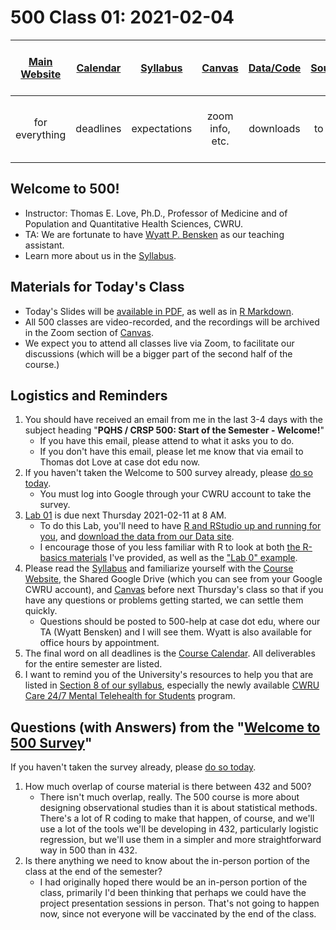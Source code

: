 # 500 Class 01: 2021-02-04

[Main Website](https://thomaselove.github.io/500/) | [Calendar](https://thomaselove.github.io/500/calendar.html) | [Syllabus](https://thomaselove.github.io/500-2021-syllabus/) | [Canvas](https://canvas.case.edu) | [Data/Code](https://github.com/THOMASELOVE/500-data) | [Sources](https://github.com/THOMASELOVE/500-2021/tree/master/sources) | Need Help? Email Us!
:-----------: | :--------------: | :----------: | :---------: | :-------------: | :-----------: | :-----------: 
for everything | deadlines | expectations | zoom info, etc. | downloads | to read | `500-help` at `case dot edu`

## Welcome to 500!

- Instructor: Thomas E. Love, Ph.D., Professor of Medicine and of Population and Quantitative Health Sciences, CWRU.
- TA: We are fortunate to have [Wyatt P. Bensken](https://wyattbensken.com/) as our teaching assistant. 
- Learn more about us in the [Syllabus](https://thomaselove.github.io/500-2021-syllabus/).

## Materials for Today's Class

- Today's Slides will be [available in PDF](https://github.com/THOMASELOVE/500-2021/blob/master/classes/class01/500_2021_slides01.pdf), as well as in [R Markdown](https://github.com/THOMASELOVE/500-2021/blob/master/classes/class01/500_2021_slides01.Rmd).
- All 500 classes are video-recorded, and the recordings will be archived in the Zoom section of [Canvas](https://canvas.case.edu).
- We expect you to attend all classes live via Zoom, to facilitate our discussions (which will be a bigger part of the second half of the course.)

## Logistics and Reminders

1. You should have received an email from me in the last 3-4 days with the subject heading "**PQHS / CRSP 500: Start of the Semester - Welcome!**" 
    - If you have this email, please attend to what it asks you to do. 
    - If you don't have this email, please let me know that via email to Thomas dot Love at case dot edu now.
2. If you haven't taken the Welcome to 500 survey already, please [do so today](http://bit.ly/500-2021-welcome-survey).
    - You must log into Google through your CWRU account to take the survey.
3. [Lab 01](https://github.com/THOMASELOVE/500-2021/blob/master/labs/README.md) is due next Thursday 2021-02-11 at 8 AM.
    - To do this Lab, you'll need to have [R and RStudio up and running for you](https://thomaselove.github.io/500/software_install.html), and [download the data from our Data site](https://thomaselove.github.io/500/data_index.html).
    - I encourage those of you less familiar with R to look at both [the R-basics materials](https://github.com/THOMASELOVE/500-2021/tree/master/r-basics) I've provided, as well as the ["Lab 0" example](https://github.com/THOMASELOVE/500-2021/blob/master/labs/lab0/README.md).
4. Please read the [Syllabus](https://thomaselove.github.io/500-2021-syllabus/) and familiarize yourself with the [Course Website](https://thomaselove.github.io/500), the Shared Google Drive (which you can see from your Google CWRU account), and [Canvas](https://canvas.case.edu/) before next Thursday's class so that if you have any questions or problems getting started, we can settle them quickly.
    - Questions should be posted to 500-help at case dot edu, where our TA (Wyatt Bensken) and I will see them. Wyatt is also available for office hours by appointment.
5. The final word on all deadlines is the [Course Calendar](https://thomaselove.github.io/500/calendar.html). All deliverables for the entire semester are listed.
6. I want to remind you of the University's resources to help you that are listed in [Section 8 of our syllabus](https://thomaselove.github.io/500-2021-syllabus/university-resources-for-student-support.html), especially the newly available [CWRU Care 24/7 Mental Telehealth for Students](https://timely.md/faq/cwrucare/) program.


## Questions (with Answers) from the "[Welcome to 500 Survey](http://bit.ly/500-2021-welcome-survey)"

If you haven't taken the survey already, please [do so today](http://bit.ly/500-2021-welcome-survey).

1. How much overlap of course material is there between 432 and 500? 
    - There isn't much overlap, really. The 500 course is more about designing observational studies than it is about statistical methods. There's a lot of R coding to make that happen, of course, and we'll use a lot of the tools we'll be developing in 432, particularly logistic regression, but we'll use them in a simpler and more straightforward way in 500 than in 432.
2. Is there anything we need to know about the in-person portion of the class at the end of the semester?
    - I had originally hoped there would be an in-person portion of the class, primarily I'd been thinking that perhaps we could have the project presentation sessions in person. That's not going to happen now, since not everyone will be vaccinated by the end of the class.

